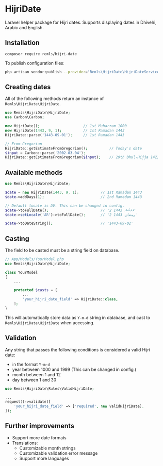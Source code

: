 # HijriDate

Laravel helper package for Hijri dates. Supports displaying dates in Dhivehi, Arabic and English.

## Installation

```
composer require remls/hijri-date
```

To publish configuration files:
```sh
php artisan vendor:publish --provider="Remls\HijriDate\HijriDateServiceProvider" --tag="config"
```

## Creating dates

All of the following methods return an instance of `Remls\HijriDate\HijriDate`.

```php
use Remls\HijriDate\HijriDate;
use Carbon\Carbon;

new HijriDate();                    // 1st Muharram 1000
new HijriDate(1443, 9, 1);          // 1st Ramadan 1443
HijriDate::parse('1443-09-01');     // 1st Ramadan 1443

// From Gregorian
HijriDate::getEstimateFromGregorian();          // Today's date
$input = Carbon::parse('2002-03-04');
HijriDate::getEstimateFromGregorian($input);    // 20th Dhul-Hijja 1422
```

## Available methods

```php
use Remls\HijriDate\HijriDate;

$date = new HijriDate(1443, 9, 1);          // 1st Ramadan 1443
$date->addDays(1);                          // 2nd Ramadan 1443

// Default locale is DV. This can be changed in config.
$date->toFullDate();                        // '2 ރަމަޟާން 1443'
$date->setLocale('AR')->toFullDate();       // '2 رمضان 1443'

$date->toDateString();                      // '1443-09-02'
```

## Casting

The field to be casted must be a string field on database.

```php
// App/Models/YourModel.php
use Remls\HijriDate\HijriDate;

class YourModel
{
    ...

    protected $casts = [
        ...
        'your_hijri_date_field' => HijriDate::class,
    ];
}
```

This will automatically store data as `Y-m-d` string in database, and cast to `Remls\HijriDate\HijriDate` when accessing.

## Validation

Any string that passes the following conditions is considered a valid Hijri date:
- in the format `Y-m-d`
- year between 1000 and 1999 (This can be changed in config.)
- month between 1 and 12
- day between 1 and 30

```php
use Remls\HijriDate\Rules\ValidHijriDate;

...
request()->validate([
    'your_hijri_date_field' => ['required', new ValidHijriDate],
]);
```

## Further improvements

- Support more date formats
- Translations:
  - Customizable month strings
  - Customizable validation error message
  - Support more languages
